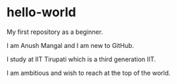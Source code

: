 # hello-world
My first repository as a beginner.

I am Anush Mangal and I am new to GitHub.

I study at IIT Tirupati which is a third generation IIT.

I am ambitious and wish to reach at the top of the world.
